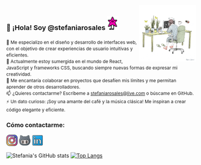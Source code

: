 <img align='right' width="30%" src="https://github.com/stefaniarosales/stefaniarosales/blob/main/assets/working.gif" alt="Working gif">

## <span style="font-size:18px">👋 ¡Hola! Soy @stefaniarosales</span> <img src="https://github.com/stefaniarosales/stefaniarosales/blob/main/assets/starw.gif" width="30px">

<span style="font-size:12px">👀 Me especializo en el diseño y desarrollo de interfaces web, con el objetivo de crear experiencias de usuario intuitivas y eficientes.  
🌱 Actualmente estoy sumergida en el mundo de React, JavaScript y frameworks CSS, buscando siempre nuevas formas de expresar mi creatividad.  
💞️ Me encantaría colaborar en proyectos que desafíen mis límites y me permitan aprender de otros desarrolladores.  
📫 ¿Quieres contactarme? Escríbeme a [stefaniarosales@live.com](mailto:stefaniarosales@live.com) o búscame en GitHub.  
⚡ Un dato curioso: ¡Soy una amante del café y la música clásica! Me inspiran a crear código elegante y eficiente.</span>

### <span style="font-size:16px">Cómo contactarme:</span> <img src="" width="30px">

[<img width="30px" src="https://github.com/stefaniarosales/stefaniarosales/blob/main/assets/instagram.png" alt="Instagram logo">](https://www.instagram.com/stefisua/)  [<img width="30px" src="https://github.com/stefaniarosales/stefaniarosales/blob/main/assets/github.png" alt="GitHub logo">](https://github.com/stefaniarosales) [<img width="30px" src="https://github.com/stefaniarosales/stefaniarosales/blob/main/assets/likedin.png" alt="LinkedIn logo">](https://www.linkedin.com/in/stefaniarosales/)

![Stefania's GitHub stats](https://github-readme-stats.vercel.app/api?username=stefaniarosales&show_icons=true) [![Top Langs](https://github-readme-stats.vercel.app/api/top-langs/?username=stefaniarosales&layout=compact)](https://github.com/stefaniarosales/github-readme-stats)




